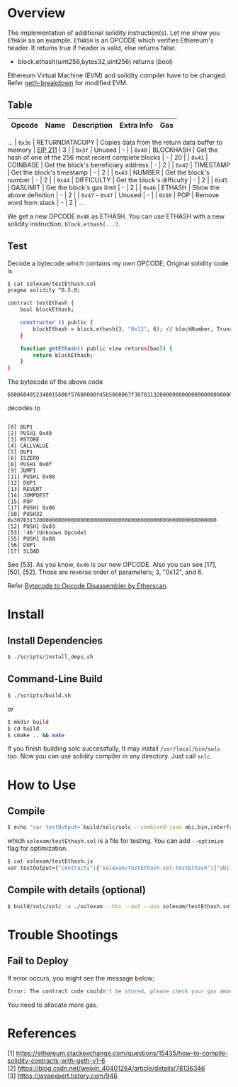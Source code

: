 # Overview
The implementation of additional solidity instruction(s). Let me show you `ETHASH` as an example. `ETHASH` is an OPCODE which verifies Ethereum's header. It returns true if header is valid, else returns false.
* block.ethash(uint256,bytes32,uint256) returns (bool)

Ethereum Virtual Machine (EVM) and solidity compiler have to be changed. Refer [geth-breakdown](https://github.com/twodude/geth-breakdown) for modified EVM.

## Table

| Opcode | Name | Description | Extra Info | Gas |
| --- | --- | --- | --- | --- |
...
| `0x3e` | RETURNDATACOPY | Copies data from the return data buffer to memory | [EIP 211](https://github.com/ethereum/EIPs/blob/master/EIPS/eip-211.md) | 3 |
| `0x3f` | Unused | - |
| `0x40` | BLOCKHASH | Get the hash of one of the 256 most recent complete blocks | - | 20 |
| `0x41` | COINBASE | Get the block's beneficiary address | - | 2 |
| `0x42` | TIMESTAMP | Get the block's timestamp | - | 2 |
| `0x43` | NUMBER | Get the block's number | - | 2 |
| `0x44` | DIFFICULTY | Get the block's difficulty | - | 2 |
| `0x45` | GASLIMIT | Get the block's gas limit | - | 2 |
| `0x46` | ETHASH | Show the above definition | - | 2 |
| `0x47` - `0x4f` | Unused | - |
| `0x50` | POP | Remove word from stack | - | 2 |
...

We get a new OPCODE `0x46` as ETHASH. You can use ETHASH with a new solidity instruction; `block.ethash(...)`.

## Test
Decode a bytecode which contains my own OPCODE;
Original solidity code is
```bash
$ cat solexam/testEthash.sol
pragma solidity ^0.5.0;

contract testEthash {
	bool blockEthash;

	constructor () public {
		blockEthash = block.ethash(3, "0x12", 6); // blockNumber, Truncated blockHash, nonce
	}

	function getEthash() public view returns(bool) {
		return blockEthash;
	}
}
```
The bytecode of the above code
```
6080604052348015600f57600080fd5b5060067f30783132000000000000000000000000000000000000000000000000000000006003466000805491151560ff19909216919091179055607c806100576000396000f3fe6080604052348015600f57600080fd5b506004361060285760003560e01c806303c6f5b314602d575b600080fd5b60336047565b604080519115158252519081900360200190f35b60005460ff169056fea165627a7a7230582030f87231d1014e4e74a81076801d7b0543a29ffbb290623fb5ac687bb2baea7f0029
```
decodes to
```

[0] DUP1
[2] PUSH1 0x40
[3] MSTORE
[4] CALLVALUE
[5] DUP1
[6] ISZERO
[8] PUSH1 0x0f
[9] JUMPI
[11] PUSH1 0x00
[12] DUP1
[13] REVERT
[14] JUMPDEST
[15] POP
[17] PUSH1 0x06
[50] PUSH32 0x3078313200000000000000000000000000000000000000000000000000000000
[52] PUSH1 0x03
[53] '46'(Unknown Opcode)
[55] PUSH1 0x00
[56] DUP1
[57] SLOAD
```
See [53]. As you know, `0x46` is our new OPCODE. Also you can see [17], [50], [52]. Those are reverse order of parameters; 3, "0x12", and 6.

Refer [Bytecode to Opcode Disassembler by Etherscan](https://etherscan.io/opcode-tool).

# Install

## Install Dependencies
```bash
$ ./scripts/install_deps.sh
```

## Command-Line Build
```bash
$ ./scripts/build.sh
```
or
```bash
$ mkdir build
$ cd build
$ cmake .. && make
```
If you finish building solc successfully, It may install ```/usr/local/bin/solc``` too. Now you can use solidity compiler in any directory. Just call ```solc```.

# How to Use

## Compile
```bash
$ echo "var testOutput=`build/solc/solc --combined-json abi,bin,interface solexam/testEthash.sol`" > solexam/testEthash.js
```
which ```solexam/testEthash.sol``` is a file for testing. You can add `--optimize` flag for optimization.

```bash
$ cat solexam/testEthash.js
var testOutput={"contracts":{"solexam/testEthash.sol:testEthash":{"abi":"[{\"constant\":true,\"inputs\":[],\"name\":\"getEthash\",\"outputs\":[{\"name\":\"\",\"type\":\"bool\"}],\"payable\":false,\"stateMutability\":\"view\",\"type\":\"function\"},{\"inputs\":[],\"payable\":false,\"stateMutability\":\"nonpayable\",\"type\":\"constructor\"}]","bin":"6080604052348015600f57600080fd5b5060067f30783132000000000000000000000000000000000000000000000000000000006003466000806101000a81548160ff021916908315150217905550608f8061005c6000396000f3fe6080604052348015600f57600080fd5b506004361060285760003560e01c806303c6f5b314602d575b600080fd5b6033604d565b604051808215151515815260200191505060405180910390f35b60008060009054906101000a900460ff1690509056fea165627a7a72305820843ff4b78ea01dc4651a5bbe25a9c1c382fc50689719c0edcc25913df3bbc7390029"}},"version":"0.5.9-develop.2019.5.7+commit.0fcb3e85.mod.Darwin.appleclang"}
```

## Compile with details (optional)
```bash
$ build/solc/solc -o ./solexam --bin --ast --asm solexam/testEthash.sol
```

# Trouble Shootings

## Fail to Deploy

If error occurs, you might see the message below;
```bash
Error: The contract code couldn't be stored, please check your gas amount. undefined
```
You need to allocate more gas.

# References
[1] https://ethereum.stackexchange.com/questions/15435/how-to-compile-solidity-contracts-with-geth-v1-6   
[2] https://blog.csdn.net/weixin_40401264/article/details/78136346   
[3] https://javaexpert.tistory.com/946   
